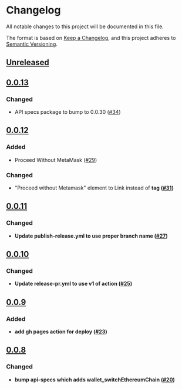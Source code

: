 # Changelog
All notable changes to this project will be documented in this file.

The format is based on [Keep a Changelog](https://keepachangelog.com/en/1.0.0/),
and this project adheres to [Semantic Versioning](https://semver.org/spec/v2.0.0.html).

## [Unreleased]

## [0.0.13]
### Changed
- API specs package to bump to 0.0.30 ([#34](https://github.com/MetaMask/api-playground/pull/34))

## [0.0.12]
### Added
- Proceed Without MetaMask ([#29](https://github.com/MetaMask/api-playground/pull/29))

### Changed
- "Proceed without Metamask" element to Link instead of <b> tag ([#31](https://github.com/MetaMask/api-playground/pull/31))

## [0.0.11]
### Changed
- Update publish-release.yml to use proper branch name ([#27](https://github.com/MetaMask/api-playground/pull/27))

## [0.0.10]
### Changed
- Update release-pr.yml to use v1 of action ([#25](https://github.com/MetaMask/api-playground/pull/25))


## [0.0.9]
### Added
- add gh pages action for deploy ([#23](https://github.com/MetaMask/api-playground/pull/23))

## [0.0.8]
### Changed
- bump api-specs which adds wallet_switchEthereumChain ([#20](https://github.com/MetaMask/api-playground/pull/20))

[Unreleased]: https://github.com/MetaMask/api-playground/compare/v0.0.13...HEAD
[0.0.13]: https://github.com/MetaMask/api-playground/compare/v0.0.12...v0.0.13
[0.0.12]: https://github.com/MetaMask/api-playground/compare/v0.0.11...v0.0.12
[0.0.11]: https://github.com/MetaMask/api-playground/compare/v0.0.10...v0.0.11
[0.0.10]: https://github.com/MetaMask/api-playground/compare/v0.0.9...v0.0.10
[0.0.9]: https://github.com/MetaMask/api-playground/compare/v0.0.8...v0.0.9
[0.0.8]: https://github.com/MetaMask/api-playground/releases/tag/v0.0.8
